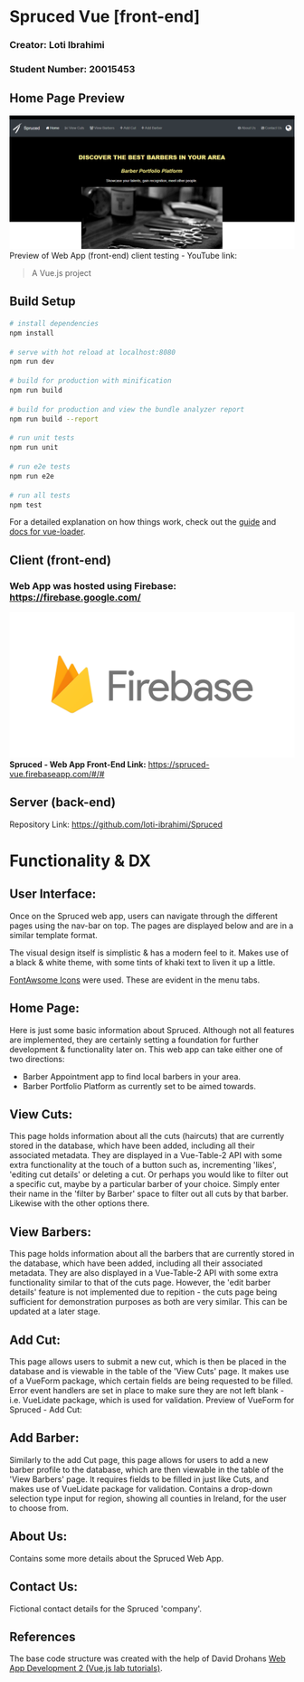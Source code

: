 # Spruced Vue [front-end]
### Creator: Loti Ibrahimi 
### Student Number: 20015453

## Home Page Preview
![alt text](https://github.com/loti-ibrahimi/Spruced-Vue/blob/master/Spruced-Homepage.png) 
Preview of Web App (front-end) client testing - YouTube link: 

> A Vue.js project

## Build Setup

``` bash
# install dependencies
npm install

# serve with hot reload at localhost:8080
npm run dev

# build for production with minification
npm run build

# build for production and view the bundle analyzer report
npm run build --report

# run unit tests
npm run unit

# run e2e tests
npm run e2e

# run all tests
npm test
```

For a detailed explanation on how things work, check out the [guide](http://vuejs-templates.github.io/webpack/) and [docs for vue-loader](http://vuejs.github.io/vue-loader).

## Client (front-end)
### Web App was hosted using Firebase: https://firebase.google.com/ 
![alt text](https://github.com/loti-ibrahimi/Spruced-Vue/blob/master/firebase.png) 
**Spruced - Web App Front-End Link:** https://spruced-vue.firebaseapp.com/#/#

## Server (back-end) 
Repository Link:
https://github.com/loti-ibrahimi/Spruced

# Functionality & DX 
## User Interface:
Once on the Spruced web app, users can navigate through the different pages using the nav-bar on top. The pages are displayed below and are in a similar template format. 

The visual design itself is simplistic & has a modern feel to it. Makes use of a black & white theme, with some tints of khaki text to liven it up a little. 

[FontAwsome Icons](http://corporate.joostrap.com/features/fontawesome-icons) were used. These are evident in the menu tabs.

## Home Page:
Here is just some basic information about Spruced. Although not all features are implemented, they are certainly setting a foundation for further development & functionality later on.
This web app can take either one of two directions:
- Barber Appointment app to find local barbers in your area.
- Barber Portfolio Platform as currently set to be aimed towards.

## View Cuts:
This page holds information about all the cuts (haircuts) that are currently stored in the database, which have been added, including all their associated metadata. They are displayed in a Vue-Table-2 API with some extra functionality at the touch of a button such as, incrementing 'likes', 'editing cut details' or deleting a cut. 
Or perhaps you would like to filter out a specific cut, maybe by a particular barber of your choice. Simply enter their name in the 'filter by Barber' space to filter out all cuts by that barber. Likewise with the other options there. 

## View Barbers:
This page holds information about all the barbers that are currently stored in the database, which have been added, including all their associated metadata. They are also displayed in a Vue-Table-2 API with some extra functionality similar to that of the cuts page. However, the 'edit barber details' feature is not implemented due to repition - the cuts page being sufficient for demonstration purposes as both are very similar. This can be updated at a later stage. 

## Add Cut:
This page allows users to submit a new cut, which is then be placed in the database and is viewable in the table of the 'View Cuts' page. It makes use of a VueForm package, which certain fields are being requested to be filled. Error event handlers are set in place to make sure they are not left blank - i.e. VueLidate package, which is used for validation. Preview of VueForm for Spruced - Add Cut:

## Add Barber:
Similarly to the add Cut page, this page allows for users to add a new barber profile to the database, which are then viewable in the table of the 'View Barbers' page. It requires fields to be filled in just like Cuts, and makes use of VueLidate package for validation. Contains a drop-down selection type input for region, showing all counties in Ireland, for the user to choose from.

## About Us:
Contains some more details about the Spruced Web App. 

## Contact Us:
Fictional contact details for the Spruced 'company'. 

 ## References 
 The base code structure was created with the help of David Drohans [Web App Development 2 (Vue.js lab tutorials)](https://ddrohan.github.io/wit-wad-2-2018/topic02-wad/index.html).




